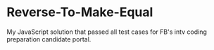 # Reverse-To-Make-Equal
My JavaScript solution that passed all test cases for FB's intv coding preparation candidate portal.
